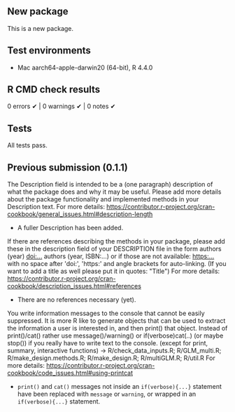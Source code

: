 ## New package

This is a new package.

## Test environments

* Mac aarch64-apple-darwin20 (64-bit), R 4.4.0

## R CMD check results

0 errors ✔ | 0 warnings ✔ | 0 notes ✔

## Tests

All tests pass.

## Previous submission (0.1.1)

The Description field is intended to be a (one paragraph) description of
what the package does and why it may be useful. Please add more details
about the package functionality and implemented methods in your
Description text.
For more details:
<https://contributor.r-project.org/cran-cookbook/general_issues.html#description-length>

* A fuller Description has been added.

If there are references describing the methods in your package, please
add these in the description field of your DESCRIPTION file in the form
authors (year) <doi:...>
authors (year, ISBN:...)
or if those are not available: <https:...>
with no space after 'doi:', 'https:' and angle brackets for
auto-linking. (If you want to add a title as well please put it in
quotes: "Title")
For more details:
<https://contributor.r-project.org/cran-cookbook/description_issues.html#references>

* There are no references necessary (yet).

You write information messages to the console that cannot be easily
suppressed.
It is more R like to generate objects that can be used to extract the
information a user is interested in, and then print() that object.
Instead of print()/cat() rather use message()/warning() or
if(verbose)cat(..) (or maybe stop()) if you really have to write text to
the console. (except for print, summary, interactive functions)
-> R/check_data_inputs.R; R/GLM_multi.R; R/make_design.methods.R;
R/make_design.R; R/multiGLM.R; R/util.R
For more details:
<https://contributor.r-project.org/cran-cookbook/code_issues.html#using-printcat>

* `print()` and `cat()` messages not inside an `if(verbose){...}` statement have been replaced with `message` or `warning`, or wrapped in an `if(verbose){...}` statement.